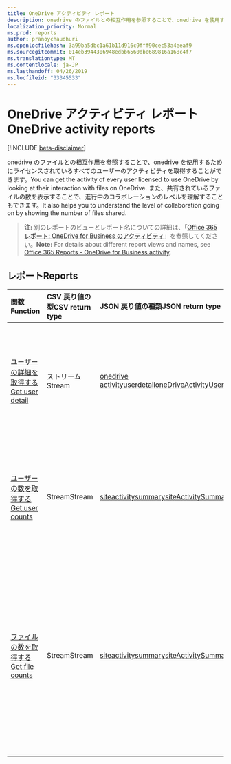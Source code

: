 ```yaml
---
title: OneDrive アクティビティ レポート
description: onedrive のファイルとの相互作用を参照することで、onedrive を使用するためにライセンスされているすべてのユーザーのアクティビティを取得することができます。 また、共有されているファイルの数を表示することで、進行中のコラボレーションのレベルを理解することもできます。
localization_priority: Normal
ms.prod: reports
author: pranoychaudhuri
ms.openlocfilehash: 3a99ba5dbc1a61b11d916c9fff90cec53a4eeaf9
ms.sourcegitcommit: 014eb3944306948edbb6560dbe689816a168c4f7
ms.translationtype: MT
ms.contentlocale: ja-JP
ms.lasthandoff: 04/26/2019
ms.locfileid: "33345533"
---
```

# <a name="onedrive-activity-reports"></a><span data-ttu-id="73b6c-104">OneDrive アクティビティ レポート</span><span class="sxs-lookup"><span data-stu-id="73b6c-104">OneDrive activity reports</span></span>

[!INCLUDE [beta-disclaimer](../../includes/beta-disclaimer.md)]

<span data-ttu-id="73b6c-105">onedrive のファイルとの相互作用を参照することで、onedrive を使用するためにライセンスされているすべてのユーザーのアクティビティを取得することができます。</span><span class="sxs-lookup"><span data-stu-id="73b6c-105">You can get the activity of every user licensed to use OneDrive by looking at their interaction with files on OneDrive.</span></span> <span data-ttu-id="73b6c-106">また、共有されているファイルの数を表示することで、進行中のコラボレーションのレベルを理解することもできます。</span><span class="sxs-lookup"><span data-stu-id="73b6c-106">It also helps you to understand the level of collaboration going on by showing the number of files shared.</span></span>

> <span data-ttu-id="73b6c-107">**注:** 別のレポートのビューとレポート名についての詳細は、「[Office 365 レポート: OneDrive for Business のアクティビティ](https://support.office.com/client/OneDrive-for-Business-user-activity-8bbe4bf8-221b-46d6-99a5-2fb3c8ef9353)」を参照してください。</span><span class="sxs-lookup"><span data-stu-id="73b6c-107">**Note:** For details about different report views and names, see [Office 365 Reports - OneDrive for Business activity](https://support.office.com/client/OneDrive-for-Business-user-activity-8bbe4bf8-221b-46d6-99a5-2fb3c8ef9353).</span></span>

## <a name="reports"></a><span data-ttu-id="73b6c-108">レポート</span><span class="sxs-lookup"><span data-stu-id="73b6c-108">Reports</span></span>

| <span data-ttu-id="73b6c-109">関数</span><span class="sxs-lookup"><span data-stu-id="73b6c-109">Function</span></span>                                 | <span data-ttu-id="73b6c-110">CSV 戻り値の型</span><span class="sxs-lookup"><span data-stu-id="73b6c-110">CSV return type</span></span> | <span data-ttu-id="73b6c-111">JSON 戻り値の種類</span><span class="sxs-lookup"><span data-stu-id="73b6c-111">JSON return type</span></span>                         | <span data-ttu-id="73b6c-112">説明</span><span class="sxs-lookup"><span data-stu-id="73b6c-112">Description</span></span>                              |
| :--------------------------------------- | :-------------- | :--------------------------------------- | ---------------------------------------- |
| [<span data-ttu-id="73b6c-113">ユーザーの詳細を取得する</span><span class="sxs-lookup"><span data-stu-id="73b6c-113">Get user detail</span></span>](../api/reportroot-getonedriveactivityuserdetail.md) | <span data-ttu-id="73b6c-114">ストリーム</span><span class="sxs-lookup"><span data-stu-id="73b6c-114">Stream</span></span>          | [<span data-ttu-id="73b6c-115">onedrive activityuserdetail</span><span class="sxs-lookup"><span data-stu-id="73b6c-115">oneDriveActivityUserDetail</span></span>](../resources/onedriveactivityuserdetail.md) | <span data-ttu-id="73b6c-116">ユーザー別の OneDrive アクティビティに関する詳細を取得します。</span><span class="sxs-lookup"><span data-stu-id="73b6c-116">Get details about OneDrive activity by user.</span></span> |
| [<span data-ttu-id="73b6c-117">ユーザーの数を取得する</span><span class="sxs-lookup"><span data-stu-id="73b6c-117">Get user counts</span></span>](../api/reportroot-getonedriveactivityusercounts.md) | <span data-ttu-id="73b6c-118">Stream</span><span class="sxs-lookup"><span data-stu-id="73b6c-118">Stream</span></span>          | [<span data-ttu-id="73b6c-119">siteactivitysummary</span><span class="sxs-lookup"><span data-stu-id="73b6c-119">siteActivitySummary</span></span>](../resources/siteactivitysummary.md) | <span data-ttu-id="73b6c-120">アクティブな OneDrive ユーザーの数の傾向を取得します。</span><span class="sxs-lookup"><span data-stu-id="73b6c-120">Get the trend in the number of active OneDrive users.</span></span> |
| [<span data-ttu-id="73b6c-121">ファイルの数を取得する</span><span class="sxs-lookup"><span data-stu-id="73b6c-121">Get file counts</span></span>](../api/reportroot-getonedriveactivityfilecounts.md) | <span data-ttu-id="73b6c-122">Stream</span><span class="sxs-lookup"><span data-stu-id="73b6c-122">Stream</span></span>          | [<span data-ttu-id="73b6c-123">siteactivitysummary</span><span class="sxs-lookup"><span data-stu-id="73b6c-123">siteActivitySummary</span></span>](../resources/siteactivitysummary.md) | <span data-ttu-id="73b6c-124">いずれかの OneDrive アカウントに対してファイル操作を実行した、一意のライセンス ユーザーの数を取得します。</span><span class="sxs-lookup"><span data-stu-id="73b6c-124">Get the number of unique, licensed users that performed file interactions against any OneDrive account.</span></span> |

